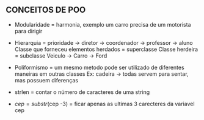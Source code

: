 ## CONCEITOS DE POO ##

* Modularidade = harmonia, exemplo um carro precisa de um motorista para dirigir


* Hierarquia = prioridade -> diretor -> coordenador -> professor -> aluno
 Classe que forneceu elementos herdados = superclasse
 Classe herdeira = subclasse
 Veiculo -> Carro -> Ford

* Poliformismo = um mesmo metodo pode ser utilizado de diferentes maneiras em outras classes
 Ex: cadeira -> todas servem para sentar, mas possuem diferenças

* strlen = contar o número de caracteres de uma string
* $cep = substr($cep -3) = ficar apenas as ultimas 3 carecteres da variavel cep
